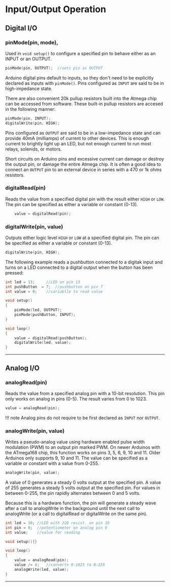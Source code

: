 # Input/Output Operation
## Digital I/O
### pinMode(pin,  mode), 
Used in `void setup()` to configure a specified pin to behave either as an INPUT or an OUTPUT.

```c linenums="1"
pinMode(pin, OUTPUT);  //sets pin as OUTPUT
```

Arduino digital pins default to inputs, so they don't need to be explicitly declared as inputs with `pinMode()`. Pins configured as `INPUT` are said to be in high-impedance state.  

There are also convenient 20k pullup resistors built into the Atmega chip can be accessed from software. These built-in pullup resistors are accesed in the following manner: 

```c linenums="1"
pinMode(pin, INPUT);  
digitalWrite(pin, HIGH); 
```

Pins configured as `OUTPUT` are said to be in a low-impedance state and can provide 40mA (milliamps) of current to other devices. This is enough current to brightly light up an LED, but not enough current to run most relays, solenids, or motors. 

Short circuits on Arduino pins and excessive current can damage or destroy the output pin, or damage the entire Atmega chip. It is often a good idea to connect an `OUTPUT` pin to an external device in series with a 470 or 1k ohms resistors.

### digitalRead(pin)  
Reads the value from a specified digital pin with the result either `HIGH` or `LOW`. The pin can be specified as either a variable or constant (0-13). 

```c linenums="1"
    value = digitalRead(pin); 
```

### digitalWrite(pin, value)
Outputs either logic level `HIGH` or `LOW` at a specified digital pin. The pin can be specified as either a variable or constant (0-13). 

```c linenums="1"
digitalWrite(pin, HIGH); 
```
The following example reads a pushbutton connected to a digitak input and turns on a LED connected to a digital output when the button has been pressed: 

```c linenums="1"
int led = 13;     //LED on pin 13
int pushButton  = 7;  //pushbutton on pin 7
int value = 0;    //variablle to read value

void setup()
{
    pinMode(led, OUTPUT); 
    pinMode(pushButton, INPUT);   
}

void loop()
{
    value = digitalRead(pushButton);  
    digitalWrite(led, value);         
}
```
***

## Analog I/O

### analogRead(pin)
Reads the value from a specified analog pin with a 10-bit resolution. This pin only works on analog in pins (0-5). The result varies from 0 to 1023. 

```c linenums="1"
value = analogRead(pin); 
```
!!! note
    Analog pins do not require to be first declared as `INPUT` nor `OUTPUT`.

### analogWrite(pin, value)
Writes a pseudo-analog value using hardware enabled pulse width modulation (PWM) to an output pin marked PWM. On newer Arduinos with the ATmega168 chip, this function works on pins 3, 5, 6, 9, 10 and 11. Older Arduinos only supports 9, 10 and 11. The value can be specified as a variable or constant with a value from 0-255. 

```c linenums="1"
analogWrite(pin, value);  
```

A value of 0 generates a steady 0 volts output at the specified pin. A value of 255 generates a steady 5 volts output at the specified pin. For values in between 0-255, the pin rapidly alternates between 0 and 5 volts. 

Because this is a hardware function, the pin will generate a steady wave after a call to analogWrite in the background until the next call to analogWrite (or a call to digitalRead or digitalWrite on the same pin).

```c linenums="1"
int led = 10; //LED with 220 resist. on pin 10
int pin = 0;  //potentiometer on analog pin 0
int value;    //value for reading

void setup(){} 

void loop()
{
    value = analogRead(pin); 
    value /= 4;   //converts 0-1023 to 0-255
    analogWrite(led, value); 
}
```

***